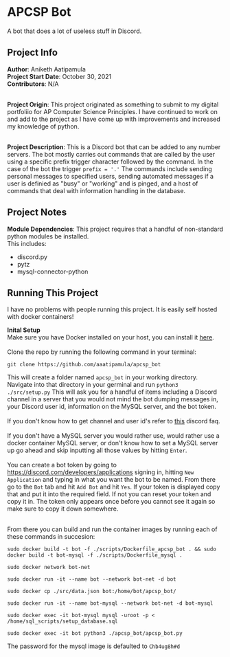# APCSP Bot

A bot that does a lot of useless stuff in Discord. 

## Project Info

**Author**: Aniketh Aatipamula <br>
**Project Start Date**: October 30, 2021 <br>
**Contributors**: N/A <br> <br>

**Project Origin**: This project originated as something to submit to my digital portfoliio for AP Computer Science Principles. I have continued to work on and add to the project as I have come up with improvements and increased my knowledge of python. <br> <br> 

**Project Description**: This is a Discord bot that can be added to any number servers. The bot mostly carries out commands that are called by the user using a specific prefix trigger character followed by the command. In the case of the bot the trigger `prefix = '.'`  The commands include sending personal messages to specified users, sending automated messages if a user is definied as "busy" or "working" and is pinged, and a host of commands that deal with information handling in the database.  

## Project Notes

**Module Dependencies**: This project requires that a handful of non-standard python modules be installed. <br>
This includes:
- discord.py
- pytz
- mysql-connector-python



## Running This Project 

I have no problems with people running this project. It is easily self hosted with docker containers!

**Inital Setup** <br> 
Make sure you have Docker installed on your host, you can install it [here](https://docs.docker.com/get-docker/). <br><br>
Clone the repo by running the following command in your terminal: <br>

```git clone https://github.com/aaatipamula/apcsp_bot``` <br>

This will create a folder named `apcsp_bot` in your working directory. Navigate into that directory in your germinal and run `python3 ./src/setup.py` This will ask you for a handful of items including a Discord channel in a server that you would not mind the bot dumping messages in, your Discord user id, information on the MySQL server, and the bot token. <br><br>
If you don't know how to get channel and user id's refer to [this](https://support.discord.com/hc/en-us/articles/206346498-Where-can-I-find-my-User-Server-Message-ID-) discord faq. <br><br>
If you don't have a MySQL server you would rather use, would rather use a docker container MySQL server, or don't know how to set a MySQL server up go ahead and skip inputting all those values by hitting `Enter`.<br><br>
You can create a bot token by going to https://discord.com/developers/applications signing in, hitting `New Application` and typing in what you want the bot to be named. From there go to the `Bot` tab and hit `Add Bot` and hit `Yes`. If your token is displayed copy that and put it into the required field. If not you can reset your token and copy it in. The token only appears once before you cannot see it again so make sure to copy it down somewhere. <br><br>

From there you can build and run the container images by running each of these commands in succesion: <br>
```
sudo docker build -t bot -f ./scripts/Dockerfile_apcsp_bot . && sudo docker build -t bot-mysql -f ./scripts/Dockerfile_mysql .

sudo docker network bot-net

sudo docker run -it --name bot --network bot-net -d bot

sudo docker cp ./src/data.json bot:/home/bot/apcsp_bot/

sudo docker run -it --name bot-mysql --network bot-net -d bot-mysql

sudo docker exec -it bot-mysql mysql -uroot -p < /home/sql_scripts/setup_database.sql

sudo docker exec -it bot python3 ./apcsp_bot/apcsp_bot.py
```

The password for the mysql image is defaulted to `Chb4ug8h#d`